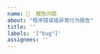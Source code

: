```yaml
---
name: 🐞  报告问题
about: "程序错误或异常行为报告"
title: ''
labels: '["bug"]'
assignees: ''
---
```


<!-- 请删除注释后填写 -->

<!--
## 版本信息
### QM-Music 版本
```markdown
- 主版本: [例如 v1.8.1]
```

### 客户端版本
```markdown
- 客户端类型: [pc/移动端安卓/ios/Web]
- 客户端软件: []
- 客户端软件版本: []
```

### 部署环境
```markdown
- Docker 版本: [例如 24.0.5]
- 操作系统: [例如 Ubuntu 22.04.3 LTS]
```
## 问题重现步骤
1. [第一步操作]
2. [触发问题的操作]
3. [导致错误的步骤]

## 现象对比
### 预期情况
* 正常情况下的预期表现

### 实际情况
* 观察到的异常现象
* 错误截图：  
![错误截图](https://via.placeholder.com/800x600?text=请替换为实际截图URL)

## 诊断信息
### 错误日志
```log
[完整错误日志（注意脱敏）]
```
-->
